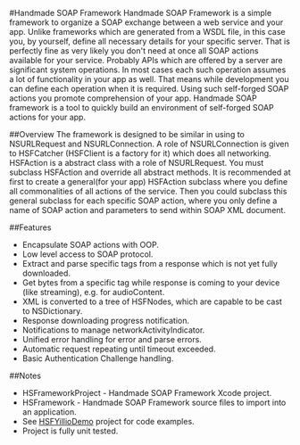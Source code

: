 #Handmade SOAP Framework
Handmade SOAP Framework is a simple framework to organize a SOAP exchange between a web service and your app. Unlike frameworks which are generated from a WSDL file, in this case you, by yourself, define all necessary details for your specific server. That is perfectly fine as very likely you don't need at once all SOAP actions available for your service. Probably APIs which are offered by a server are significant system operations. In most cases each such operation assumes a lot of functionality in your app as well. That means while development you can define each operation when it is required. Using such self-forged SOAP actions you promote comprehension of your app. Handmade SOAP framework is a tool to quickly build an environment of self-forged SOAP actions for your app.

##Overview
The framework is designed to be similar in using to NSURLRequest and NSURLConnection. A role of NSURLConnection is given to HSFCatcher (HSFClient is a factory for it) which does all networking. HSFAction is a abstract class with a role of NSURLRequest. You must subclass HSFAction and override all abstract methods. It is recommended at first to create a general(for your app) HSFAction subclass where you define all commonalities of all actions of the service. Then you could subclass this general subclass for each specific SOAP action, where you only define a name of SOAP action and parameters to send within SOAP XML document.

##Features
* Encapsulate SOAP actions with OOP.
* Low level access to SOAP protocol.
* Extract and parse specific tags from a response which is not yet fully downloaded.
* Get bytes from a specific tag while response is coming to your device (like streaming), e.g. for audioContent.
* XML is converted to a tree of HSFNodes, which are capable to be cast to NSDictionary. 
* Response downloading progress notification.
* Notifications to manage networkActivityIndicator.
* Unified error handling for error and parse errors.
* Automatic request repeating until timeout exceeded.
* Basic Authentication Challenge handling.

##Notes
* HSFrameworkProject - Handmade SOAP Framework Xcode project.
* HSFramework - Handmade SOAP Framework source files to import into an application.
* See [HSFYillioDemo](https://github.com/ilnar-aliullov/HSFYillioDemo) project for code examples.
* Project is fully unit tested.
